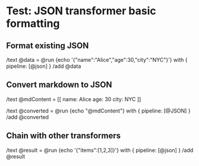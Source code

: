 # Test: JSON transformer basic formatting

## Format existing JSON
/text @data = @run {echo '{"name":"Alice","age":30,"city":"NYC"}'} with { pipeline: [@json] }
/add @data

## Convert markdown to JSON
/text @mdContent = [[
name: Alice
age: 30
city: NYC
]]

/text @converted = @run {echo "@mdContent"} with { pipeline: [@JSON] }
/add @converted

## Chain with other transformers
/text @result = @run {echo '{"items":[1,2,3]}'} with { pipeline: [@json] }
/add @result